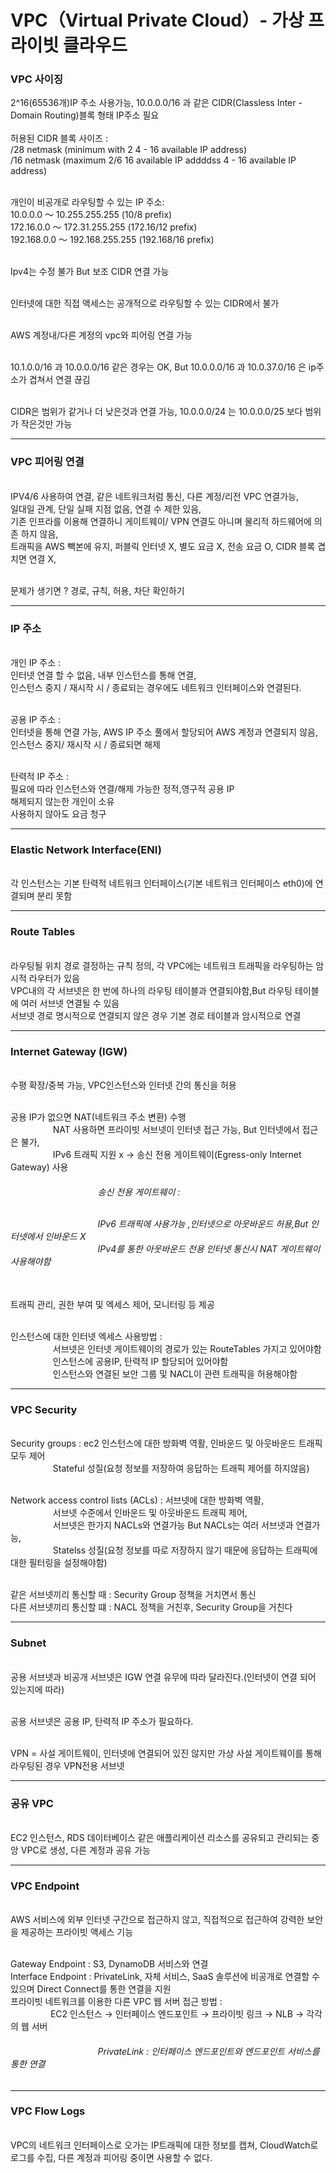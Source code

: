 <h1>VPC（Virtual Private Cloud）- 가상 프라이빗 클라우드</h1>

<h3>VPC 사이징</h3>  
2^16(65536개)IP 주소 사용가능, 10.0.0.0/16 과 같은 CIDR(Classless Inter - Domain Routing)블록 형태 IP주소 필요
<br><br>허용된 CIDR 블록 사이즈 : 
<br> /28 netmask (minimum with 2 4 - 16 available IP address)
<br> /16 netmask (maximum 2/6 16 available IP addddss 4 - 16 available IP address)

<br>개인이 비공개로 라우팅할 수 있는 IP 주소:
<br>10.0.0.0 ～ 10.255.255.255 (10/8 prefix)
<br>172.16.0.0 ～ 172.31.255.255 (172.16/12 prefix)
<br>192.168.0.0 ～ 192.168.255.255 (192.168/16 prefix)

<br>Ipv4는 수정 불가 But 보조 CIDR 연결 가능 

<br>인터넷에 대한 직접 액세스는 공개적으로 라우팅할 수 있는 CIDR에서 불가

<br>AWS 계정내/다른 계정의 vpc와 피어링 연결 가능

<br> 10.1.0.0/16 과 10.0.0.0/16 같은 경우는 OK, But 10.0.0.0/16 과 10.0.37.0/16 은 ip주소가 겹쳐서 연결 끊김

<br> CIDR은 범위가 같거나 더 낮은것과 연결 가능, 10.0.0.0/24 는 10.0.0.0/25 보다 범위가 작은것만 가능

<hr>

<h3>VPC 피어링 연결</h3> 
<br> IPV4/6 사용하여 연결, 같은 네트워크처럼 통신, 다른 계정/리전 VPC 연결가능,
<br> 일대일 관계, 단일 실패 지점 없음, 연결 수 제한 있음, 
<br> 기존 인프라를 이용해 연결하니 게이트웨이/ VPN 연결도 아니며 물리적 하드웨어에 의존 하지 않음,
<br> 트래픽을 AWS 빽본에 유지, 퍼블릭 인터넷 X, 별도 요금 X, 전송 요금 O, CIDR 블록 겹치면 연결 X,

<br> 문제가 생기면 ? 경로, 규칙, 허용, 차단 확인하기

<hr>

<h3>IP 주소</h3> 
<br> 개인 IP 주소 : 
<br> 인터넷 연결 할 수 없음, 내부 인스턴스를 통해 연결, 
<br> 인스턴스 중지 / 재시작 시 / 종료되는 경우에도 네트워크 인터페이스와 연결된다.

<br>공용 IP 주소 : 
<br> 인터넷을 통해 연결 가능, AWS IP 주소 풀에서 할당되어 AWS 계정과 연결되지 않음,
<br> 인스턴스 중지/ 재시작 시 / 종료되면 해제

<br>탄력적 IP 주소 : 
<br> 필요에 따라 인스턴스와 연결/해제 가능한 정적,영구적 공용 IP
<br> 해제되지 않는한 개인이 소유
<br> 사용하지 않아도 요금 청구

<hr>

<h3>Elastic Network Interface(ENI)</h3> 
<br> 각 인스턴스는 기본 탄력적 네트워크 인터페이스(기본 네트워크 인터페이스 eth0)에 연결되며 분리 못함

<hr>

<h3>Route Tables</h3> 
<br> 라우팅될 위치 경로 결정하는 규칙 정의, 각 VPC에는 네트워크 트래픽을 라우팅하는 암시적 라우터가 있음
<br> VPC내의 각 서브넷은 한 번에 하나의 라우팅 테이블과 연결되야함,But 라우팅 테이블에 여러 서브넷 연결될 수 있음
<br> 서브넷 경로 명시적으로 연결되지 않은 경우 기본 경로 테이블과 암시적으로 연결

<hr>

<h3> Internet Gateway (IGW)</h3> 

<br> 수평 확장/중복 가능, VPC인스턴스와 인터넷 간의 통신을 허용

<br> 공용 IP가 없으면 NAT(네트워크 주소 변환) 수행
<br>    &emsp; &emsp;&emsp; &emsp; NAT 사용하면 프라이빗 서브넷이 인터넷 접근 가능, But 인터넷에서 접근은 불가,
<br>    &emsp; &emsp;&emsp; &emsp; IPv6 트래픽 지원 x -> 송신 전용 게이트웨이(Egress-only Internet Gateway) 사용
<h6>    &emsp; &emsp; &emsp; &emsp;&emsp; &emsp; &emsp; &emsp; 송신 전용 게이트웨이 :
  
<br>    &emsp; &emsp; &emsp; &emsp;&emsp; &emsp; &emsp; &emsp; IPv6 트래픽에 사용가능 ,인터넷으로 아웃바운드 허용,But 인터넷에서 인바운드 X
<br>    &emsp; &emsp; &emsp; &emsp;&emsp; &emsp; &emsp; &emsp; IPv4를 통한 아웃바운드 전용 인터넷 통신시 NAT 게이트웨이 사용해야함 </h6>  

<br> 트래픽 관리, 권한 부여 및 엑세스 제어, 모니터링 등 제공

<br> 인스턴스에 대한 인터넷 엑세스 사용방법 :
<br> &emsp; &emsp;&emsp; &emsp; 서브넷은 인터넷 게이트웨이의 경로가 있는 RouteTables 가지고 있어야함
<br> &emsp; &emsp;&emsp; &emsp; 인스턴스에 공용IP, 탄력적 IP 할당되어 있어야함
<br> &emsp; &emsp;&emsp; &emsp; 인스턴스와 연결된 보안 그룹 및 NACL이 관련 트래픽을 허용해야함

<hr>

<h3> VPC Security </h3> 

<br> Security groups : ec2 인스턴스에 대한 방화벽 역활, 인바운드 및 아웃바운드 트래픽 모두 제어
<br> &emsp; &emsp;&emsp; &emsp; Stateful 성질(요청 정보를 저장하여 응답하는 트래픽 제어를 하지않음)

<br> Network access control lists (ACLs) : 서브넷에 대한 방화벽 역활, 
<br> &emsp; &emsp;&emsp; &emsp; 서브넷 수준에서 인바운드 및 아웃바운드 트래픽 제어,
<br> &emsp; &emsp;&emsp; &emsp; 서브넷은 한가지 NACLs와 연결가능 But NACLs는 여러 서브넷과 연결가능, 
<br> &emsp; &emsp;&emsp; &emsp; Statelss 성질(요청 정보를 따로 저장하지 않기 때문에 응답하는 트래픽에 대한 필터링을 설정해야함)

<br> 같은 서브넷끼리 통신할 때 : Security Group 정책을 거치면서 통신
<br> 다른 서브넷끼리 통신할 떄 : NACL 정책을 거친후, Security Group을 거친다

<hr>

<h3> Subnet </h3>  
<br> 공용 서브넷과 비공개 서브넷은 IGW 연결 유무에 따라 달라진다.(인터넷이 연결 되어 있는지에 따라)

<br> 공용 서브넷은 공용 IP, 탄력적 IP 주소가 필요하다.

<br> VPN = 사설 게이트웨이, 인터넷에 연결되어 있진 않지만 가상 사설 게이트웨이를 통해 라우팅된 경우 VPN전용 서브넷 

<hr>

<h3> 공유 VPC </h3> 

<br> EC2 인스턴스, RDS 데이터베이스 같은 애플리케이션 리소스를 공유되고 관리되는 중앙 VPC로 생성, 다른 계정과 공유 가능

<hr>

<h3> VPC Endpoint </h3> 

<br> AWS 서비스에 외부 인터넷 구간으로 접근하지 않고, 직접적으로 접근하여 강력한 보안을 제공하는 프라이빗 액세스 기능

<br> Gateway Endpoint : S3, DynamoDB 서비스와 연결 
<br> Interface Endpoint : PrivateLink, 자체 서비스, SaaS 솔루션에 비공개로 연결할 수 있으며 Direct Connect를 통한 연결을 지원
<br> 프라이빗 네트워크를 이용한 다른 VPC 웹 서버 접근 방법 : 
<br> &emsp; &emsp;&emsp; &emsp;EC2 인스턴스 → 인터페이스 엔드포인트 → 프라이빗 링크 →  NLB → 각각의 웹 서버
<h6> &emsp; &emsp; &emsp; &emsp; &emsp; &emsp; &emsp; &emsp;PrivateLink : 인터페이스 엔드포인트와 엔드포인트 서비스를 통한 연결</h6>
<hr>

<h3> VPC Flow Logs </h3> 

<br> VPC의 네트워크 인터페이스로 오가는 IP트래픽에 대한 정보를 캡쳐, CloudWatch로 로그를 수집, 다른 계정과 피어링 중이면 사용할 수 없다.

